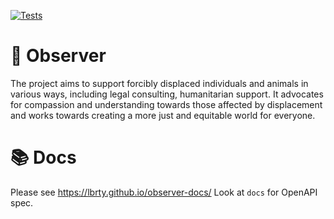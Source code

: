 [![Tests](https://github.com/lbrty/observer/actions/workflows/observer-tests.yml/badge.svg)](https://github.com/lbrty/observer/actions/workflows/observer-tests.yml)

# 🎩 Observer

The project aims to support forcibly displaced individuals and animals in various ways,
including legal consulting, humanitarian support. It advocates for compassion and
understanding towards those affected by displacement and works towards creating a more just and equitable world for everyone.

# 📚 Docs

Please see https://lbrty.github.io/observer-docs/
Look at `docs` for OpenAPI spec.
